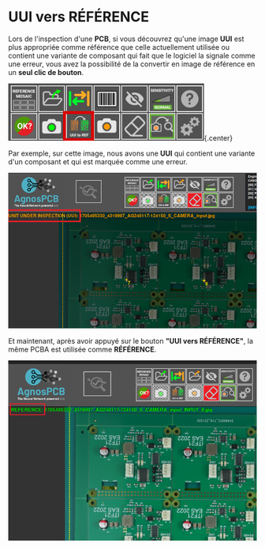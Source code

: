 # **UUI vers RÉFÉRENCE**

Lors de l'inspection d'une **PCB**, si vous découvrez qu'une image **UUI** est plus appropriée comme référence que celle actuellement utilisée ou contient une variante de composant qui fait que le logiciel la signale comme une erreur, vous avez la possibilité de la convertir en image de référence en un **seul clic de bouton**.

![Bouton UUI vers RÉFÉRENCE](../assets/v7/ui-button10.png){.center}

Par exemple, sur cette image, nous avons une **UUI** qui contient une variante d'un composant et qui est marquée comme une erreur.

![Photo UUI](../assets/UUI.png)

Et maintenant, après avoir appuyé sur le bouton **"UUI vers RÉFÉRENCE"**, la même PCBA est utilisée comme **RÉFÉRENCE**.

![Même PCB comme photo RÉFÉRENCE](../assets/REFERENCE.png)